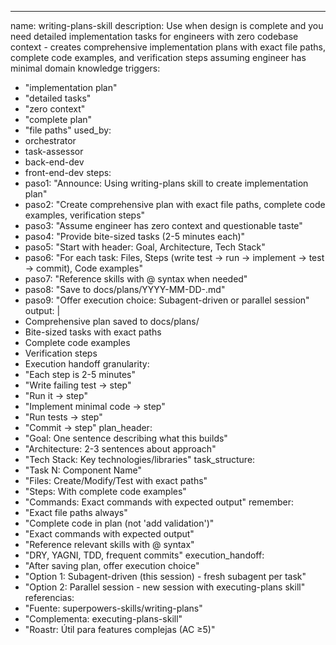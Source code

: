 ---
name: writing-plans-skill
description: Use when design is complete and you need detailed implementation tasks for engineers with zero codebase context - creates comprehensive implementation plans with exact file paths, complete code examples, and verification steps assuming engineer has minimal domain knowledge
triggers:
  - "implementation plan"
  - "detailed tasks"
  - "zero context"
  - "complete plan"
  - "file paths"
used_by:
  - orchestrator
  - task-assessor
  - back-end-dev
  - front-end-dev
steps:
  - paso1: "Announce: Using writing-plans skill to create implementation plan"
  - paso2: "Create comprehensive plan with exact file paths, complete code examples, verification steps"
  - paso3: "Assume engineer has zero context and questionable taste"
  - paso4: "Provide bite-sized tasks (2-5 minutes each)"
  - paso5: "Start with header: Goal, Architecture, Tech Stack"
  - paso6: "For each task: Files, Steps (write test → run → implement → test → commit), Code examples"
  - paso7: "Reference skills with @ syntax when needed"
  - paso8: "Save to docs/plans/YYYY-MM-DD-<feature-name>.md"
  - paso9: "Offer execution choice: Subagent-driven or parallel session"
output: |
  - Comprehensive plan saved to docs/plans/
  - Bite-sized tasks with exact paths
  - Complete code examples
  - Verification steps
  - Execution handoff
granularity:
  - "Each step is 2-5 minutes"
  - "Write failing test → step"
  - "Run it → step"
  - "Implement minimal code → step"
  - "Run tests → step"
  - "Commit → step"
plan_header:
  - "Goal: One sentence describing what this builds"
  - "Architecture: 2-3 sentences about approach"
  - "Tech Stack: Key technologies/libraries"
task_structure:
  - "Task N: Component Name"
  - "Files: Create/Modify/Test with exact paths"
  - "Steps: With complete code examples"
  - "Commands: Exact commands with expected output"
remember:
  - "Exact file paths always"
  - "Complete code in plan (not 'add validation')"
  - "Exact commands with expected output"
  - "Reference relevant skills with @ syntax"
  - "DRY, YAGNI, TDD, frequent commits"
execution_handoff:
  - "After saving plan, offer execution choice"
  - "Option 1: Subagent-driven (this session) - fresh subagent per task"
  - "Option 2: Parallel session - new session with executing-plans skill"
referencias:
  - "Fuente: superpowers-skills/writing-plans"
  - "Complementa: executing-plans-skill"
  - "Roastr: Útil para features complejas (AC ≥5)"

